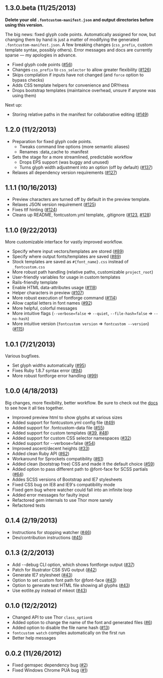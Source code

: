 ## 1.3.0.beta (11/25/2013)

**Delete your old `.fontcustom-manifest.json` and output directories before using this version.**

The big news: fixed glyph code points. Automatically assigned for now, but changing them by hand is just a matter of modifying the generated `.fontcustom-manifest.json`. A few breaking changes (`css_prefix`, custom template syntax, possibly others). Error messages and docs are currently sparse — my apologies in advance.

* Fixed glyph code points ([#56](https://github.com/FontCustom/fontcustom/issues/56))
* Changes `css_prefix` to `css_selector` to allow greater flexibility ([#126](https://github.com/FontCustom/fontcustom/pull/126))
* Skips compilation if inputs have not changed (and `force` option to bypass checks)
* Adds CSS template helpers for convenience and DRYness
* Drops bootstrap templates (maintaince overhead, unsure if anyone was using them)

Next up:

* Storing relative paths in the manifest for collaborative editing ([#149](https://github.com/FontCustom/fontcustom/pull/149))

## 1.2.0 (11/2/2013)

* Preparation for fixed glyph code points.
  * Tweaks command line options (more semantic aliases)
  * Renames :data_cache to :manifest
* Sets the stage for a more streamlined, predictable workflow
  * Drops EPS support (was buggy and unused)
  * Turns glyph width adjustment into an option (off by default) ([#137](https://github.com/FontCustom/fontcustom/pull/137))
* Relaxes all dependency version requirements ([#127](https://github.com/FontCustom/fontcustom/issues/127))

## 1.1.1 (10/16/2013)

* Preview characters are turned off by default in the preview template.
* Relaxes JSON version requirement ([#125](https://github.com/FontCustom/fontcustom/pull/125))
* Fixes ttf hinting ([#124](https://github.com/FontCustom/fontcustom/pull/124))
* Cleans up README, fontcustom.yml template, .gitignore ([#123](https://github.com/FontCustom/fontcustom/pull/123), [#128](https://github.com/FontCustom/fontcustom/pull/128))

## 1.1.0 (9/22/2013)

More customizable interface for vastly improved workflow.

* Specify where input vectors/templates are stored ([#89](https://github.com/FontCustom/fontcustom/issues/89))
* Specify where output fonts/templates are saved ([#89](https://github.com/FontCustom/fontcustom/issues/89))
* Stock templates are saved as `#{font_name}.css` instead of `_fontcustom.css`
* More robust path handling (relative paths, customizable `project_root`)
* User-friendly variables for usage in custom templates
* Rails-friendly template
* Enable HTML data-attributes usage ([#118](https://github.com/FontCustom/fontcustom/pull/118))
* Helper characters in preview ([#107](https://github.com/FontCustom/fontcustom/pull/107))
* More robust execution of fontforge command ([#114](https://github.com/FontCustom/fontcustom/pull/114))
* Allow captial letters in font names ([#92](https://github.com/FontCustom/fontcustom/issues/92))
* More helpful, colorful messages
* More intuitive flags (`--verbose=false` => `--quiet`, `--file-hash=false` => `--no-hash`)
* More intuitive version (`fontcustom version` => `fontcustom --version`) ([#115](https://github.com/FontCustom/fontcustom/issues/115))

## 1.0.1 (7/21/2013)

Various bugfixes.

* Set glyph widths automatically ([#95](https://github.com/FontCustom/fontcustom/issues/95))
* Fixes Ruby 1.8.7 syntax error ([#94](https://github.com/FontCustom/fontcustom/issues/94))
* More robust fontforge error handling ([#99](https://github.com/FontCustom/fontcustom/issues/99))

## 1.0.0 (4/18/2013)

Big changes, more flexibility, better workflow. Be sure to check out the [docs](http://fontcustom.com) to see how it all ties together.

* Improved preview html to show glyphs at various sizes
* Added support for fontcustom.yml config file ([#49](https://github.com/FontCustom/fontcustom/issues/49))
* Added support for .fontcustom-data file ([#55](https://github.com/FontCustom/fontcustom/pull/55))
* Added support for custom templates ([#39](https://github.com/FontCustom/fontcustom/pull/39), [#48](https://github.com/FontCustom/fontcustom/issues/48))
* Added support for custom CSS selector namespaces ([#32](https://github.com/FontCustom/fontcustom/issues/32))
* Added support for --verbose=false ([#54](https://github.com/FontCustom/fontcustom/pull/54))
* Improved ascent/decent heights ([#33](https://github.com/FontCustom/fontcustom/issues/33))
* Added clean Ruby API ([#62](https://github.com/FontCustom/fontcustom/issues/62))
* Workaround for Sprockets compatibility ([#61](https://github.com/FontCustom/fontcustom/pull/61))
* Added clean (bootstrap free) CSS and made it the default choice ([#59](https://github.com/FontCustom/fontcustom/pull/59))
* Added option to pass different path to @font-face for SCSS partials ([#64](https://github.com/FontCustom/fontcustom/issues/64))
* Addes SCSS versions of Bootstrap and IE7 stylesheets
* Fixed CSS bug on IE8 and IE9's compatibility mode
* Fixed gem bug where watcher could fall into an infinite loop
* Added error messages for faulty input
* Refactored gem internals to use Thor more sanely
* Refactored tests

## 0.1.4 (2/19/2013)

* Instructions for stopping watcher ([#46](https://github.com/FontCustom/fontcustom/issues/46))
* Dev/contribution instructions ([#45](https://github.com/FontCustom/fontcustom/issues/45))

## 0.1.3 (2/2/2013)

* Add --debug CLI option, which shows fontforge output ([#37](https://github.com/FontCustom/fontcustom/issues/37))
* Patch for Illustrator CS6 SVG output ([#42](https://github.com/FontCustom/fontcustom/pull/42))
* Generate IE7 stylesheet ([#43](https://github.com/FontCustom/fontcustom/pull/43))
* Option to set custom font path for @font-face ([#43](https://github.com/FontCustom/fontcustom/pull/43))
* Option to generate test HTML file showing all glyphs ([#43](https://github.com/FontCustom/fontcustom/pull/43))
* Use eotlite.py instead of mkeot ([#43](https://github.com/FontCustom/fontcustom/pull/43))

## 0.1.0 (12/2/2012)

* Changed API to use Thor `class_option`s
* Added option to change the name of the font and generated files ([#6](https://github.com/FontCustom/fontcustom/issues/6))
* Added option to disable the file name hash ([#13](https://github.com/FontCustom/fontcustom/issues/13))
* `fontcustom watch` compiles automatically on the first run
* Better help messages

## 0.0.2 (11/26/2012)

* Fixed gemspec dependency bug ([#2](https://github.com/FontCustom/fontcustom/pull/2))
* Fixed Windows Chrome PUA bug ([#1](https://github.com/FontCustom/fontcustom/issues/1))
